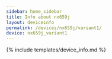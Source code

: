 ```yaml
---
sidebar: home_sidebar
title: Info about nx659j
layout: deviceinfo
permalink: /devices/nx659j/variant1/
device: nx659j_variant1
---
```

{% include templates/device_info.md %}

